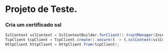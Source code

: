 # Projeto de Teste.

### Cria um certificado ssl
```java
SslContext sslContext = SslContextBuilder.forClient().trustManager(InsecureTrustManagerFactory.INSTANCE).build();
TcpClient tcpClient = TcpClient.create().secure(t -> t.sslContext(sslContext) );
HttpClient httpClient = HttpClient.from(tcpClient);
```